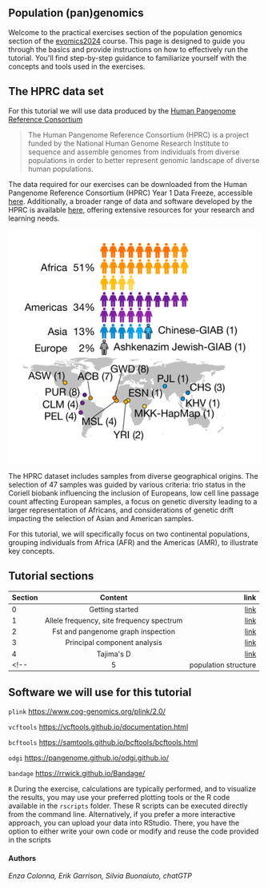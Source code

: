 ## Population (pan)genomics 

Welcome to the practical exercises section of the population genomics section of the [evomics2024](https://evomics.org/2024-workshop-on-genomics/) course. This page is designed to guide you through the basics and provide instructions on how to effectively run the tutorial. You'll find step-by-step guidance to familiarize yourself with the concepts and tools used in the exercises. 


## The HPRC data set 
For this tutorial we will use data produced by the [Human Pangenome Reference Consortium](https://humanpangenome.org/)

> The Human Pangenome Reference Consortium (HPRC) is a project funded by the National Human Genome Research Institute to sequence and assemble genomes from individuals from diverse populations in order to better represent genomic landscape of diverse human populations.

The data required for our exercises can be downloaded from the Human Pangenome Reference Consortium (HPRC) Year 1 Data Freeze, accessible [here](https://github.com/human-pangenomics/HPP_Year1_Data_Freeze_v1.0). Additionally, a broader range of data and software developed by the HPRC is available [here](https://github.com/human-pangenomics), offering extensive resources for your research and learning needs.



![hprcpop](img/hprcpops.png)


The HPRC dataset includes samples from diverse geographical origins. The selection of 47 samples was guided by various criteria: trio status in the Coriell biobank influencing the inclusion of Europeans, low cell line passage count affecting European samples, a focus on genetic diversity leading to a larger representation of Africans, and considerations of genetic drift impacting the selection of Asian and American samples. 

For this tutorial, we will specifically focus on two continental populations, grouping individuals from Africa (AFR) and the Americas (AMR), to illustrate key concepts.

<!---  https://www.nature.com/articles/s41586-023-05896-x#Fig1-->

## Tutorial sections 
<a name="sec"></a>

|Section | Content | link |
|--------------|:-----:|-----------:|
|0 | Getting started |[link](tutorialsections/0.dat.md) |
|1 | Allele frequency, site frequency spectrum | [link](tutorialsections/1.afs.md)| 
|2 | Fst  and pangenome graph inspection| [link](tutorialsections/2.fst.md)| 
|3 | Principal component analysis | [link](tutorialsections/3.pca.md)| 
|4 | Tajima's D | [link](tutorialsections/4.taj.md)| 
<!--|5 | population structure  | [link]()|--->

## Software we will use for this tutorial 

`plink` https://www.cog-genomics.org/plink/2.0/

`vcftools` https://vcftools.github.io/documentation.html

`bcftools` https://samtools.github.io/bcftools/bcftools.html

`odgi`  https://pangenome.github.io/odgi.github.io/

`bandage` https://rrwick.github.io/Bandage/


`R` During the exercise, calculations are typically performed, and to visualize the results, you may use your preferred plotting tools or the R code available in the `rscripts` folder. These R scripts can be executed directly from the command line. Alternatively, if you prefer a more interactive approach, you can upload your data into RStudio. There, you have the option to either write your own code or modify and reuse the code provided in the scripts

#### Authors 

_Enza Colonna, Erik Garrison, Silvia Buonaiuto, chatGTP_ 
